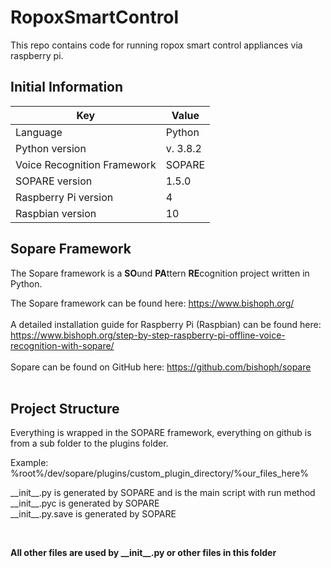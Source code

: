 # RopoxSmartControl
This repo contains code for running ropox smart control appliances via raspberry pi. 

## Initial Information

| Key                           | Value     |
|-------------------------------|-----------|
| Language                      | Python    |
| Python version                | v. 3.8.2  |
| Voice Recognition Framework   | SOPARE    |
| SOPARE version                | 1.5.0     |
| Raspberry Pi version          | 4         |
| Raspbian version              | 10        |

## Sopare Framework
The Sopare framework is a **SO**und **PA**ttern **RE**cognition project written in Python. <br>

The Sopare framework can be found here: https://www.bishoph.org/ <br><br>
A detailed installation guide for Raspberry Pi (Raspbian) can be found here: <br> https://www.bishoph.org/step-by-step-raspberry-pi-offline-voice-recognition-with-sopare/ <br><br>
Sopare can be found on GitHub here: https://github.com/bishoph/sopare <br><br>


## Project Structure

Everything is wrapped in the SOPARE framework, everything on github is from a sub folder to the plugins folder.

Example: %root%/dev/sopare/plugins/custom_plugin_directory/%our_files_here%

\_\_init\_\_.py is generated by SOPARE and is the main script with run method <br>
\_\_init\_\_.pyc is generated by SOPARE <br>
\_\_init_\_.py.save is generated by SOPARE <br>

<br>

__All other files are used by \_\_init\_\_.py or other files in this folder__

